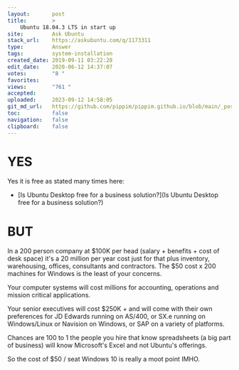 ```yaml
---
layout:       post
title:        >
    Ubuntu 18.04.3 LTS in start up
site:         Ask Ubuntu
stack_url:    https://askubuntu.com/q/1173311
type:         Answer
tags:         system-installation
created_date: 2019-09-11 03:22:28
edit_date:    2020-06-12 14:37:07
votes:        "8 "
favorites:    
views:        "761 "
accepted:     
uploaded:     2023-09-12 14:58:05
git_md_url:   https://github.com/pippim/pippim.github.io/blob/main/_posts/2019/2019-09-11-Ubuntu-18.04.3-LTS-in-start-up.md
toc:          false
navigation:   false
clipboard:    false
---
```


# YES

Yes it is free as stated many times here:

- [Is Ubuntu Desktop free for a business solution?](Is Ubuntu Desktop free for a business solution?)

# BUT

In a 200 person company at $100K per head (salary + benefits + cost of desk space) it's a 20 million per year cost just for that plus inventory, warehousing, offices, consultants and contractors. The $50 cost x 200 machines for Windows is the least of your concerns.

Your computer systems will cost millions for accounting, operations and mission critical applications.

Your senior executives will cost $250K + and will come with their own preferences for JD Edwards running on AS/400, or SX.e running on Windows/Linux or Navision on Windows, or SAP on a variety of platforms.

Chances are 100 to 1 the people you hire that know spreadsheets (a big part of business) will know Microsoft's Excel and not Ubuntu's offerings.

So the cost of $50 / seat Windows 10 is really a moot point IMHO.
